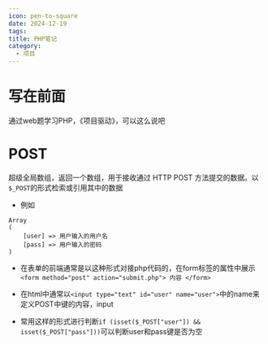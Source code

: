 ```yaml
---
icon: pen-to-square
date: 2024-12-19
tags: 
title: PHP笔记
category:
  - 项目
---
```

# 写在前面
通过web题学习PHP，《项目驱动》，可以这么说吧

# POST
超级全局数组，返回一个数组，用于接收通过 HTTP POST 方法提交的数据。以`$_POST`的形式检索或引用其中的数据
- 例如
```
Array
(
    [user] => 用户输入的用户名
    [pass] => 用户输入的密码
)
```

- 在表单的前端通常是以这种形式对接php代码的，在form标签的属性中展示
  `<form method="post" action="submit.php"> 内容 </form>`
  
- 在html中通常以`<input type="text" id="user" name="user">`中的name来定义POST中键的内容，input

- 常用这样的形式进行判断`if (isset($_POST["user"]) && isset($_POST["pass"]))`可以判断user和pass键是否为空